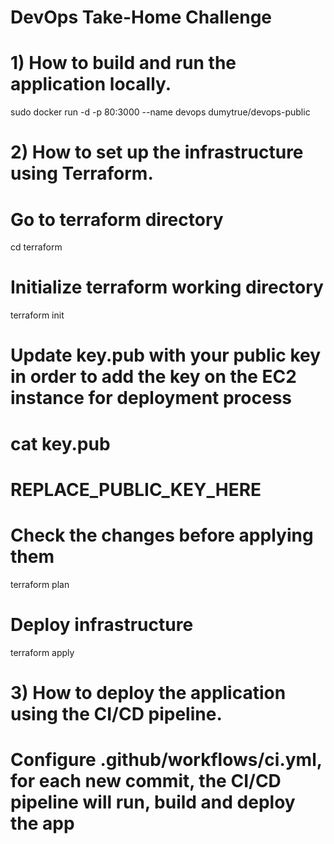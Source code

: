 # DevOps Take-Home Challenge

# 1) How to build and run the application locally.

sudo docker run -d -p 80:3000 --name devops dumytrue/devops-public

# 2) How to set up the infrastructure using Terraform.

# Go to terraform directory
cd terraform

# Initialize terraform working directory
terraform init

# Update key.pub with your public key in order to add the key on the EC2 instance for deployment process
# cat key.pub
# REPLACE_PUBLIC_KEY_HERE

# Check the changes before applying them
terraform plan 

# Deploy infrastructure 
terraform apply 

# 3) How to deploy the application using the CI/CD pipeline.

# Configure .github/workflows/ci.yml, for each new commit, the CI/CD pipeline will run, build and deploy the app

